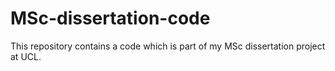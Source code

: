 # MSc-dissertation-code
This repository contains a code which is part of my MSc dissertation project at UCL.
